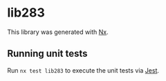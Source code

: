 # lib283

This library was generated with [Nx](https://nx.dev).

## Running unit tests

Run `nx test lib283` to execute the unit tests via [Jest](https://jestjs.io).
